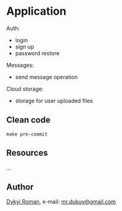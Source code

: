 Application
=======

Auth:
 - login
 - sign up
 - password restore
 
Messages:
 - send message operation
 
Cloud storage:
 - storage for user uploaded files

## Clean code

```
make pre-commit
```

## Resources

...

## Author
[Dykyi Roman](https://www.linkedin.com/in/roman-dykyi-43428543/), e-mail: [mr.dukuy@gmail.com](mailto:mr.dukuy@gmail.com)
